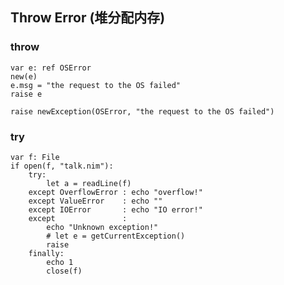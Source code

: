 Throw Error (堆分配内存)
-----------------------

### throw

    var e: ref OSError
    new(e)
    e.msg = "the request to the OS failed"
    raise e

<span>

    raise newException(OSError, "the request to the OS failed")

### try

    var f: File
    if open(f, "talk.nim"):
        try:
            let a = readLine(f)
        except OverflowError : echo "overflow!"
        except ValueError    : echo ""
        except IOError       : echo "IO error!"
        except               :
            echo "Unknown exception!"
            # let e = getCurrentException()
            raise
        finally:
            echo 1
            close(f)
            
